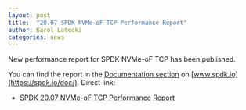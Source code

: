 ```yaml
---
layout: post
title:  "20.07 SPDK NVMe-oF TCP Performance Report"
author: Karol Latecki
categories: news
---
```


New performance report for SPDK NVMe-oF TCP has been published.

You can find the report in the [Documentation section](https://spdk.io/doc/) on [www.spdk.io](https://spdk.io/doc/).
Direct link:

- [SPDK 20.07 NVMe-oF TCP Performance Report](https://ci.spdk.io/download/performance-reports/SPDK_tcp_perf_report_2007.pdf)
